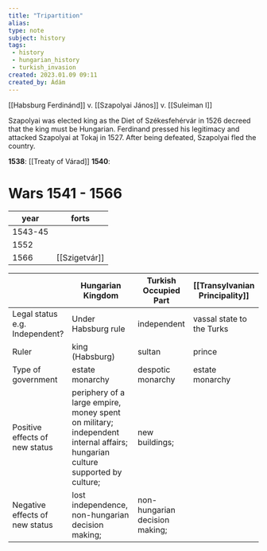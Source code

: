 ```yaml
---
title: "Tripartition"
alias: 
type: note
subject: history
tags:
 - history
 - hungarian_history
 - turkish_invasion
created: 2023.01.09 09:11
created_by: Ádám
---
```

[[Habsburg Ferdinánd]] v. [[Szapolyai János]] v. [[Suleiman I]]

Szapolyai was elected king as the Diet of Székesfehérvár in 1526 decreed that the king must be Hungarian. Ferdinand pressed his legitimacy and attacked Szapolyai at Tokaj in 1527. After being defeated, Szapolyai fled the country.

__1538__: [[Treaty of Várad]]
__1540__: 

# Wars 1541 - 1566
| year    | forts     |
| ------- | --------- |
| 1543-45 |           |
| 1552    |           |
| 1566    | [[Szigetvár]] |

|                                | Hungarian Kingdom                                                                                                           | Turkish Occupied Part          | [[Transylvanian Principality]] |
| ------------------------------ | --------------------------------------------------------------------------------------------------------------------------- | ------------------------------ | ------------------------------ |
| Legal status e.g. Independent? | Under Habsburg rule                                                                                                         | independent                    | vassal state to the Turks      |
| Ruler                          | king (Habsburg)                                                                                                             | sultan                         | prince                         |
| Type of government             | estate monarchy                                                                                                             | despotic monarchy              | estate monarchy                |
| Positive effects of new status | periphery of a large empire, money spent on military; independent internal affairs; hungarian culture supported by culture; | new buildings;                 |                                |
| Negative effects of new status | lost independence, non-hungarian decision making;                                                                           | non-hungarian decision making; |                                |
